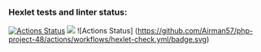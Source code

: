 ### Hexlet tests and linter status:
[![Actions Status](https://github.com/Airman57/php-project-48/workflows/hexlet-check/badge.svg)](https://github.com/Airman57/php-project-48/actions)
<a href="https://asciinema.org/a/6u1Lec10CRGFqnXLDsfZ6S6oe" target="_blank"><img src="https://asciinema.org/a/6u1Lec10CRGFqnXLDsfZ6S6oe.svg" /></a>
![Actions Status]
(https://github.com/Airman57/php-project-48/actions/workflows/hexlet-check.yml/badge.svg) 
